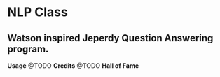 NLP Class  
=====================
Watson inspired Jeperdy Question Answering program.
--------------

**Usage**
@TODO
**Credits**
@TODO
**Hall of Fame**
